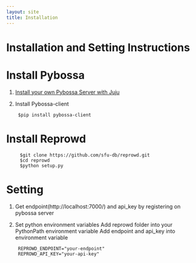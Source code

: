 ```yaml
---
layout: site
title: Installation
---
```

# Installation and Setting Instructions

# Install Pybossa
1. [Install your own Pybossa Server with Juju](http://docs.pybossa.com/en/latest/juju_pybossa.html)
2. Install Pybossa-client

        $pip install pybossa-client

# Install Reprowd

         $git clone https://github.com/sfu-db/reprowd.git
         $cd reprowd
         $python setup.py

# Setting
1. Get endpoint(http://localhost:7000/) and api_key by registering on pybossa server
2. Set python environment variables
  Add reprowd folder into your PythonPath environment variable
  Add endpoint and api_key into environment variable

        REPROWD_ENDPOINT="your-endpoint"
        REPROWD_API_KEY="your-api-key"

